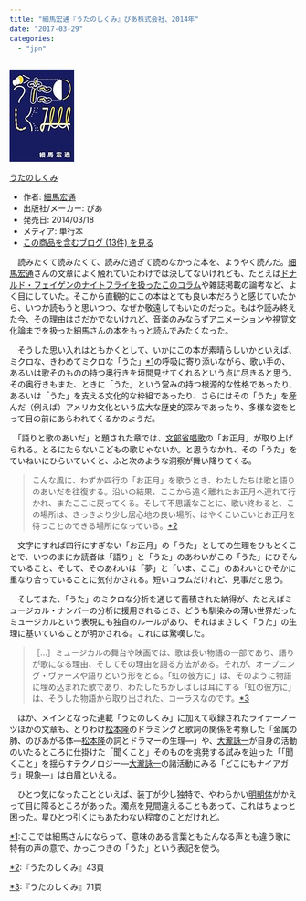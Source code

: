 ```yaml
---
title: "細馬宏通『うたのしくみ』ぴあ株式会社、2014年"
date: "2017-03-29"
categories: 
  - "jpn"
---
```


[![うたのしくみ](images/41uuWVPGZGL._SL160_.jpg "うたのしくみ")](http://www.amazon.co.jp/exec/obidos/ASIN/4835618769/tortoisetau09-22/)

[うたのしくみ](http://www.amazon.co.jp/exec/obidos/ASIN/4835618769/tortoisetau09-22/)

- 作者: [細馬宏通](http://d.hatena.ne.jp/keyword/%BA%D9%C7%CF%B9%A8%C4%CC)
- 出版社/メーカー: ぴあ
- 発売日: 2014/03/18
- メディア: 単行本
- [この商品を含むブログ (13件) を見る](http://d.hatena.ne.jp/asin/4835618769/tortoisetau09-22)

　読みたくて読みたくて、読みた過ぎて読めなかった本を、ようやく読んだ。[細馬宏通](http://d.hatena.ne.jp/keyword/%BA%D9%C7%CF%B9%A8%C4%CC)さんの文章によく触れていたわけでは決してないけれども、たとえば[ドナルド・フェイゲンのナイトフライを扱ったこのコラム](http://modernfart.jp/2014/09/12520/)や雑誌掲載の論考など、よく目にしていた。そこから直観的にこの本はとても良い本だろうと感じていたから、いつか読もうと思いつつ、なぜか敬遠してもいたのだった。もはや読み終えた今、その理由はさだかでないけれど、音楽のみならずアニメーションや視覚文化論までを扱った細馬さんの本をもっと読んでみたくなった。

　そうした思い入れはともかくとして、いかにこの本が素晴らしいかといえば、ミクロな、きわめてミクロな「うた」[\*1](#f-e9a17e8f "ここでは細馬さんにならって、意味のある言葉ともたんなる声とも違う歌に特有の声の意で、かっこつきの「うた」という表記を使う。")の呼吸に寄り添いながら、歌い手の、あるいは歌そのものの持つ奥行きを垣間見せてくれるという点に尽きると思う。その奥行きもまた、ときに「うた」という営みの持つ根源的な性格であったり、あるいは「うた」を支える文化的な枠組であったり、さらにはその「うた」を産んだ（例えば）アメリカ文化という広大な歴史的深みであったり、多様な姿をとって目の前にあらわれてくるかのようだ。

　「語りと歌のあいだ」と題された章では、[文部省唱歌](http://d.hatena.ne.jp/keyword/%CA%B8%C9%F4%BE%CA%BE%A7%B2%CE)の「お正月」が取り上げられる。とるにたらないこどもの歌じゃないか。と思うなかれ、その「うた」をていねいにひらいていくと、ふと次のような洞察が舞い降りてくる。

> こんな風に、わずか四行の「お正月」を歌うとき、わたしたちは歌と語りのあいだを往復する。沿いの結果、ここから遠く離れたお正月へ連れて行かれ、またここに戻ってくる。そして不思議なことに、歌い終わると、この場所は、さっきより少し居心地の良い場所、はやくこいこいとお正月を待つことのできる場所になっている。[\*2](#f-e56af2d5 "『うたのしくみ』43頁")

　文字にすれば四行にすぎない「お正月」の「うた」としての生理をひもとくことで、いつのまにか読者は「語り」と「うた」のあわいがこの「うた」にひそんでいること、そして、そのあわいは「夢」と「いま、ここ」のあわいとひそかに重なり合っていることに気付かされる。短いコラムだけれど、見事だと思う。

　そしてまた、「うた」のミクロな分析を通じて蓄積された納得が、たとえばミュージカル・ナンバーの分析に援用されるとき、どうも馴染みの薄い世界だったミュージカルという表現にも独自のルールがあり、それはまさしく「うた」の生理に基いていることが明かされる。これには驚嘆した。

> ［…］ミュージカルの舞台や映画では、歌は長い物語の一部であり、語りが歌になる理由、そしてその理由を語る方法がある。それが、オープニング・ヴァースや語りという形をとる。「虹の彼方に」は、そのように物語に埋め込まれた歌であり、わたしたちがしばしば耳にする「虹の彼方に」は、そうした物語から取り出された、コーラスなのです。[\*3](#f-1b55e3cb "『うたのしくみ』71頁")

　ほか、メインとなった連載「うたのしくみ」に加えて収録されたライナーノーツほかの文章も、とりわけ[松本隆](http://d.hatena.ne.jp/keyword/%BE%BE%CB%DC%CE%B4)のドラミングと歌詞の関係を考察した「金属の肺、のびあがる体―[松本隆](http://d.hatena.ne.jp/keyword/%BE%BE%CB%DC%CE%B4)の詞とドラマーの生理―」や、[大瀧詠一](http://d.hatena.ne.jp/keyword/%C2%E7%C2%ED%B1%D3%B0%EC)が自身の活動のいたるところに仕掛けた「聞くこと」そのものを挑発する試みを辿った「「聞くこと」を揺らすテクノロジー―[大瀧詠一](http://d.hatena.ne.jp/keyword/%C2%E7%C2%ED%B1%D3%B0%EC)の諸活動にみる「どこにもナイアガラ」現象―」は白眉といえる。

　ひとつ気になったことといえば、装丁が少し独特で、やわらかい[明朝体](http://d.hatena.ne.jp/keyword/%CC%C0%C4%AB%C2%CE)がかえって目に障るところがあった。濁点を見間違えることもあって、これはちょっと困った。星ひとつ引くにもあたわない程度のことだけれど。

[\*1](#fn-e9a17e8f):ここでは細馬さんにならって、意味のある言葉ともたんなる声とも違う歌に特有の声の意で、かっこつきの「うた」という表記を使う。

[\*2](#fn-e56af2d5):『うたのしくみ』43頁

[\*3](#fn-1b55e3cb):『うたのしくみ』71頁
